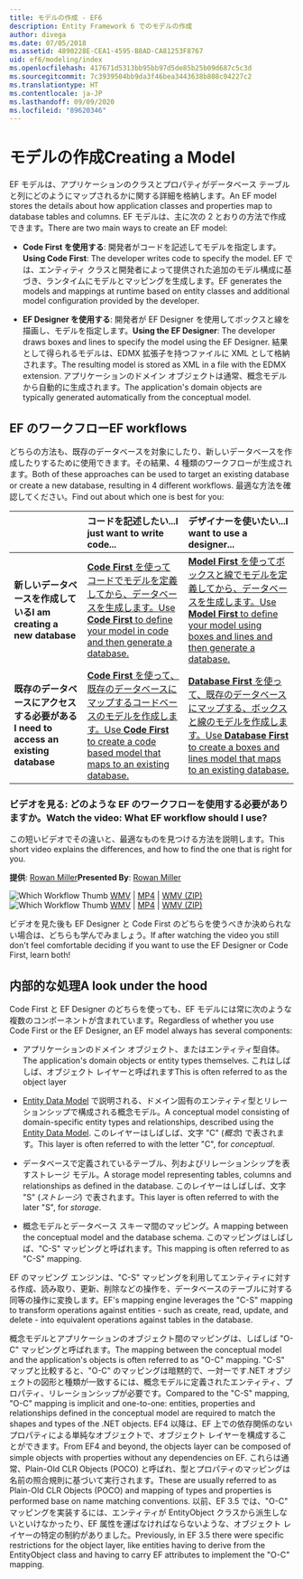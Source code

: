 ```yaml
---
title: モデルの作成 - EF6
description: Entity Framework 6 でのモデルの作成
author: divega
ms.date: 07/05/2018
ms.assetid: 4890228E-CEA1-4595-B8AD-CA81253F8767
uid: ef6/modeling/index
ms.openlocfilehash: 417671d5313bb95bb97d5de85b25b09d687c5c3d
ms.sourcegitcommit: 7c3939504bb9da3f46bea3443638b808c04227c2
ms.translationtype: HT
ms.contentlocale: ja-JP
ms.lasthandoff: 09/09/2020
ms.locfileid: "89620346"
---
```

# <a name="creating-a-model"></a><span data-ttu-id="4093e-103">モデルの作成</span><span class="sxs-lookup"><span data-stu-id="4093e-103">Creating a Model</span></span>

<span data-ttu-id="4093e-104">EF モデルは、アプリケーションのクラスとプロパティがデータベース テーブルと列にどのようにマップされるかに関する詳細を格納します。</span><span class="sxs-lookup"><span data-stu-id="4093e-104">An EF model stores the details about how application classes and properties map to database tables and columns.</span></span> <span data-ttu-id="4093e-105">EF モデルは、主に次の 2 とおりの方法で作成できます。</span><span class="sxs-lookup"><span data-stu-id="4093e-105">There are two main ways to create an EF model:</span></span>

- <span data-ttu-id="4093e-106">**Code First を使用する**: 開発者がコードを記述してモデルを指定します。</span><span class="sxs-lookup"><span data-stu-id="4093e-106">**Using Code First**: The developer writes code to specify the model.</span></span> <span data-ttu-id="4093e-107">EF では、エンティティ クラスと開発者によって提供された追加のモデル構成に基づき、ランタイムにモデルとマッピングを生成します。</span><span class="sxs-lookup"><span data-stu-id="4093e-107">EF generates the models and mappings at runtime based on entity classes and additional model configuration provided by the developer.</span></span>

- <span data-ttu-id="4093e-108">**EF Designer を使用する**: 開発者が EF Designer を使用してボックスと線を描画し、モデルを指定します。</span><span class="sxs-lookup"><span data-stu-id="4093e-108">**Using the EF Designer**: The developer draws boxes and lines to specify the model using the EF Designer.</span></span> <span data-ttu-id="4093e-109">結果として得られるモデルは、EDMX 拡張子を持つファイルに XML として格納されます。</span><span class="sxs-lookup"><span data-stu-id="4093e-109">The resulting model is stored as XML in a file with the EDMX extension.</span></span> <span data-ttu-id="4093e-110">アプリケーションのドメイン オブジェクトは通常、概念モデルから自動的に生成されます。</span><span class="sxs-lookup"><span data-stu-id="4093e-110">The application's domain objects are typically generated automatically from the conceptual model.</span></span>

## <a name="ef-workflows"></a><span data-ttu-id="4093e-111">EF のワークフロー</span><span class="sxs-lookup"><span data-stu-id="4093e-111">EF workflows</span></span>

<span data-ttu-id="4093e-112">どちらの方法も、既存のデータベースを対象にしたり、新しいデータベースを作成したりするために使用できます。その結果、4 種類のワークフローが生成されます。</span><span class="sxs-lookup"><span data-stu-id="4093e-112">Both of these approaches can be used to target an existing database or create a new database, resulting in 4 different workflows.</span></span>
<span data-ttu-id="4093e-113">最適な方法を確認してください。</span><span class="sxs-lookup"><span data-stu-id="4093e-113">Find out about which one is best for you:</span></span>  

|                                           | <span data-ttu-id="4093e-114">コードを記述したい...</span><span class="sxs-lookup"><span data-stu-id="4093e-114">I just want to write code...</span></span>                                                                                                                   | <span data-ttu-id="4093e-115">デザイナーを使いたい...</span><span class="sxs-lookup"><span data-stu-id="4093e-115">I want to use a designer...</span></span>                                                                                                                        |
|:------------------------------------------|:-----------------------------------------------------------------------------------------------------------------------------------------------|:---------------------------------------------------------------------------------------------------------------------------------------------------|
| <span data-ttu-id="4093e-116">**新しいデータベースを作成している**</span><span class="sxs-lookup"><span data-stu-id="4093e-116">**I am creating a new database**</span></span>          | [<span data-ttu-id="4093e-117">**Code First** を使ってコードでモデルを定義してから、データベースを生成します。</span><span class="sxs-lookup"><span data-stu-id="4093e-117">Use **Code First** to define your model in code and then generate a database.</span></span>](xref:ef6/modeling/code-first/workflows/new-database)           | [<span data-ttu-id="4093e-118">**Model First** を使ってボックスと線でモデルを定義してから、データベースを生成します。</span><span class="sxs-lookup"><span data-stu-id="4093e-118">Use **Model First** to define your model using boxes and lines and then generate a database.</span></span>](xref:ef6/modeling/designer/workflows/model-first)   |
| <span data-ttu-id="4093e-119">**既存のデータベースにアクセスする必要がある**</span><span class="sxs-lookup"><span data-stu-id="4093e-119">**I need to access an existing database**</span></span> | [<span data-ttu-id="4093e-120">**Code First** を使って、既存のデータベースにマップするコードベースのモデルを作成します。</span><span class="sxs-lookup"><span data-stu-id="4093e-120">Use **Code First** to create a code based model that maps to an existing database.</span></span>](xref:ef6/modeling/code-first/workflows/existing-database) | [<span data-ttu-id="4093e-121">**Database First** を使って、既存のデータベースにマップする、ボックスと線のモデルを作成します。</span><span class="sxs-lookup"><span data-stu-id="4093e-121">Use **Database First** to create a boxes and lines model that maps to an existing database.</span></span>](xref:ef6/modeling/designer/workflows/database-first) |

### <a name="watch-the-video-what-ef-workflow-should-i-use"></a><span data-ttu-id="4093e-122">ビデオを見る: どのような EF のワークフローを使用する必要がありますか。</span><span class="sxs-lookup"><span data-stu-id="4093e-122">Watch the video: What EF workflow should I use?</span></span>

<span data-ttu-id="4093e-123">この短いビデオでその違いと、最適なものを見つける方法を説明します。</span><span class="sxs-lookup"><span data-stu-id="4093e-123">This short video explains the differences, and how to find the one that is right for you.</span></span>

<span data-ttu-id="4093e-124">**提供**: [Rowan Miller](https://romiller.com/)</span><span class="sxs-lookup"><span data-stu-id="4093e-124">**Presented By**: [Rowan Miller](https://romiller.com/)</span></span>

<span data-ttu-id="4093e-125">![Which Workflow Thumb](../media/whichworkflow-thumb.png) [WMV](https://download.microsoft.com/download/8/F/8/8F81F4CD-3678-4229-8D79-0C63FFA3C595/HDI_ITPro_Technet_winvideo_ChoseYourWorkflow.wmv) | [MP4](https://download.microsoft.com/download/8/F/8/8F81F4CD-3678-4229-8D79-0C63FFA3C595/HDI_ITPro_Technet_mp4video_ChoseYourWorkflow.m4v) | [WMV (ZIP)](https://download.microsoft.com/download/8/F/8/8F81F4CD-3678-4229-8D79-0C63FFA3C595/HDI_ITPro_Technet_winvideo_ChoseYourWorkflow.zip)</span><span class="sxs-lookup"><span data-stu-id="4093e-125">![Which Workflow Thumb](../media/whichworkflow-thumb.png) [WMV](https://download.microsoft.com/download/8/F/8/8F81F4CD-3678-4229-8D79-0C63FFA3C595/HDI_ITPro_Technet_winvideo_ChoseYourWorkflow.wmv) | [MP4](https://download.microsoft.com/download/8/F/8/8F81F4CD-3678-4229-8D79-0C63FFA3C595/HDI_ITPro_Technet_mp4video_ChoseYourWorkflow.m4v) | [WMV (ZIP)](https://download.microsoft.com/download/8/F/8/8F81F4CD-3678-4229-8D79-0C63FFA3C595/HDI_ITPro_Technet_winvideo_ChoseYourWorkflow.zip)</span></span>

<span data-ttu-id="4093e-126">ビデオを見た後も EF Designer と Code First のどちらを使うべきか決められない場合は、どちらも学んでみましょう。</span><span class="sxs-lookup"><span data-stu-id="4093e-126">If after watching the video you still don't feel comfortable deciding if you want to use the EF Designer or Code First, learn both!</span></span>

## <a name="a-look-under-the-hood"></a><span data-ttu-id="4093e-127">内部的な処理</span><span class="sxs-lookup"><span data-stu-id="4093e-127">A look under the hood</span></span>

<span data-ttu-id="4093e-128">Code First と EF Designer のどちらを使っても、EF モデルには常に次のような複数のコンポーネントが含まれています。</span><span class="sxs-lookup"><span data-stu-id="4093e-128">Regardless of whether you use Code First or the EF Designer, an EF model always has several components:</span></span>

- <span data-ttu-id="4093e-129">アプリケーションのドメイン オブジェクト、またはエンティティ型自体。</span><span class="sxs-lookup"><span data-stu-id="4093e-129">The application's domain objects or entity types themselves.</span></span> <span data-ttu-id="4093e-130">これはしばしば、オブジェクト レイヤーと呼ばれます</span><span class="sxs-lookup"><span data-stu-id="4093e-130">This is often referred to as the object layer</span></span>

- <span data-ttu-id="4093e-131">[Entity Data Model](xref:ef6/resources/glossary#entity-data-model) で説明される、ドメイン固有のエンティティ型とリレーションシップで構成される概念モデル。</span><span class="sxs-lookup"><span data-stu-id="4093e-131">A conceptual model consisting of domain-specific entity types and relationships, described using the [Entity Data Model](xref:ef6/resources/glossary#entity-data-model).</span></span> <span data-ttu-id="4093e-132">このレイヤーはしばしば、文字 "C" (_概念_) で表されます。</span><span class="sxs-lookup"><span data-stu-id="4093e-132">This layer is often referred to with the letter "C", for _conceptual_.</span></span>

- <span data-ttu-id="4093e-133">データベースで定義されているテーブル、列およびリレーションシップを表すストレージ モデル。</span><span class="sxs-lookup"><span data-stu-id="4093e-133">A storage model representing tables, columns and relationships as defined in the database.</span></span> <span data-ttu-id="4093e-134">このレイヤーはしばしば、文字 "S" (_ストレージ_) で表されます。</span><span class="sxs-lookup"><span data-stu-id="4093e-134">This layer is often referred to with the later "S", for _storage_.</span></span>  

- <span data-ttu-id="4093e-135">概念モデルとデータベース スキーマ間のマッピング。</span><span class="sxs-lookup"><span data-stu-id="4093e-135">A mapping between the conceptual model and the database schema.</span></span> <span data-ttu-id="4093e-136">このマッピングはしばしば、"C-S" マッピングと呼ばれます。</span><span class="sxs-lookup"><span data-stu-id="4093e-136">This mapping is often referred to as "C-S" mapping.</span></span>

<span data-ttu-id="4093e-137">EF のマッピング エンジンは、"C-S" マッピングを利用してエンティティに対する作成、読み取り、更新、削除などの操作を、データベースのテーブルに対する同等の操作に変換します。</span><span class="sxs-lookup"><span data-stu-id="4093e-137">EF's mapping engine leverages the "C-S" mapping to transform operations against entities - such as create, read, update, and delete - into equivalent operations against tables in the database.</span></span>

<span data-ttu-id="4093e-138">概念モデルとアプリケーションのオブジェクト間のマッピングは、しばしば "O-C" マッピングと呼ばれます。</span><span class="sxs-lookup"><span data-stu-id="4093e-138">The mapping between the conceptual model and the application's objects is often referred to as "O-C" mapping.</span></span> <span data-ttu-id="4093e-139">"C-S" マップと比較すると、"O-C" のマッピングは暗黙的で、一対一です.NET オブジェクトの図形と種類が一致するには、概念モデルに定義されたエンティティ、プロパティ、リレーションシップが必要です。</span><span class="sxs-lookup"><span data-stu-id="4093e-139">Compared to the "C-S" mapping, "O-C" mapping is implicit and one-to-one: entities, properties and relationships defined in the conceptual model are required to match the shapes and types of the .NET objects.</span></span> <span data-ttu-id="4093e-140">EF4 以降は、EF 上での依存関係のないプロパティによる単純なオブジェクトで、オブジェクト レイヤーを構成することができます。</span><span class="sxs-lookup"><span data-stu-id="4093e-140">From EF4 and beyond, the objects layer can be composed of simple objects with properties without any dependencies on EF.</span></span> <span data-ttu-id="4093e-141">これらは通常、Plain-Old CLR Objects (POCO) と呼ばれ、型とプロパティのマッピングは名前の照合規則に基づいて実行されます。</span><span class="sxs-lookup"><span data-stu-id="4093e-141">These are usually referred to as Plain-Old CLR Objects (POCO) and mapping of types and properties is performed base on name matching conventions.</span></span> <span data-ttu-id="4093e-142">以前、EF 3.5 では、"O-C" マッピングを実装するには、エンティティが EntityObject クラスから派生しないといけなかったり、EF 属性を運ばなければならないような、オブジェクト レイヤーの特定の制約がありました。</span><span class="sxs-lookup"><span data-stu-id="4093e-142">Previously, in EF 3.5 there were specific restrictions for the object layer, like entities having to derive from the EntityObject class and having to carry EF attributes to implement the "O-C" mapping.</span></span>
